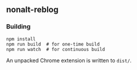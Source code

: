 ## nonalt-reblog

### Building

```
npm install
npm run build  # for one-time build
npm run watch  # for continuous build
```

An unpacked Chrome extension is written to `dist/`.
